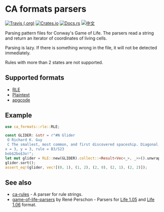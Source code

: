 # CA formats parsers

[![Travis (.org)](https://img.shields.io/travis/AlephAlpha/ca-formats)](https://travis-ci.org/AlephAlpha/ca-formats) [![Crates.io](https://img.shields.io/crates/v/ca-formats)](https://crates.io/crates/ca-formats) [![Docs.rs](https://docs.rs/ca-formats/badge.svg)](https://docs.rs/ca-formats/) [![中文](https://img.shields.io/badge/readme-%E4%B8%AD%E6%96%87-brightgreen)](README.md)

Parsing pattern files for Conway's Game of Life. The parsers read a string and return an iterator of coordinates of living cells.

Parsing is lazy. If there is something wrong in the file, it will not be detected
immediately.

Rules with more than 2 states are not supported.

## Supported formats

- [RLE](https://www.conwaylife.com/wiki/Run_Length_Encoded)
- [Plaintext](https://www.conwaylife.com/wiki/Plaintext)
- [apgcode](https://www.conwaylife.com/wiki/Apgcode)

## Example

```rust
use ca_formats::rle::RLE;

const GLIDER: &str = r"#N Glider
 O Richard K. Guy
 C The smallest, most common, and first discovered spaceship. Diagonal, has period 4 and speed c/ C www.conwaylife.com/wiki/index.php?title=Glider
x = 3, y = 3, rule = B3/S23
bob$2bo$3o!";
let mut glider = RLE::new(GLIDER).collect::<Result<Vec<_>, _>>().unwrap();
glider.sort();
assert_eq!(glider, vec![(0, 1), (1, 2), (2, 0), (2, 1), (2, 2)]);
```

## See also

- [ca-rules](https://crates.io/crates/ca-rules) - A parser for rule strings.
- [game-of-life-parsers](https://crates.io/crates/game-of-life-parsers)
    by René Perschon - Parsers for [Life 1.05](https://www.conwaylife.com/wiki/Life_1.05)
    and [Life 1.06](https://www.conwaylife.com/wiki/Life_1.06) format.
